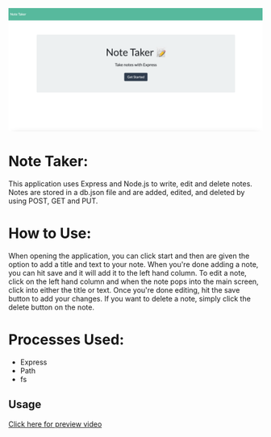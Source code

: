 ![Note Taker](./public/assets/images/screenshot.png)

# Note Taker:
This application uses Express and Node.js to write, edit and delete notes. Notes are stored in a db.json file and are added, edited, and deleted by using POST, GET and PUT.

# How to Use:
When opening the application, you can click start and then are given the option to add a title and text to your note. When you're done adding a note, you can hit save and it will add it to the left hand column. To edit a note, click on the left hand column and when the note pops into the main screen, click into either the title or text. Once you're done editing, hit the save button to add your changes. If you want to delete a note, simply click the delete button on the note.

# Processes Used:
- Express
- Path
- fs


## Usage
[Click here for preview video](https://drive.google.com/file/d/1HDak5B1JGElsCjiBQnyCiVTMXsg42Qqf/view?usp=sharing)
